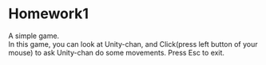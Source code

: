 # Homework1
 A simple game. <br/>
 In this game, you can look at Unity-chan, and Click(press left button of your mouse) to ask Unity-chan do some movements. Press Esc to exit.
